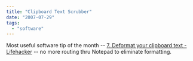 ```yaml
---
title: "Clipboard Text Scrubber"
date: "2007-07-29"
tags: 
  - "software"
---
```


Most useful software tip of the month -- [7\. Deformat your clipboard text - Lifehacker](http://lifehacker.com/photogallery/Top-10-Clipboard-Tricks/2234551 "7. Deformat your clipboard text - Lifehacker") -- no more routing thru Notepad to eliminate formatting.
